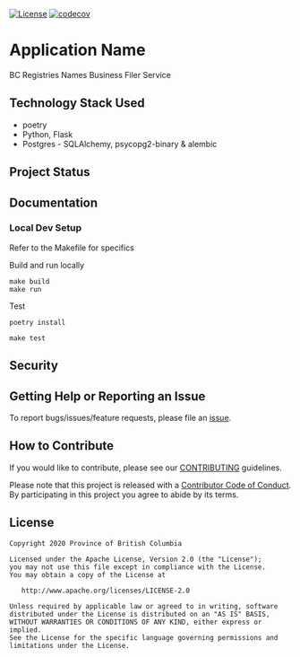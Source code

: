 
[![License](https://img.shields.io/badge/License-Apache%202.0-blue.svg)](LICENSE)
[![codecov](https://codecov.io/gh/bcgov/lear/branch/master/graph/badge.svg?flag=entityemailer)](https://codecov.io/gh/bcgov/lear/tree/master/queue_services/entity-emailer)

# Application Name

BC Registries Names Business Filer Service

## Technology Stack Used
* poetry
* Python, Flask
* Postgres -  SQLAlchemy, psycopg2-binary & alembic

## Project Status

## Documentation


### Local Dev Setup
Refer to the Makefile for specifics

Build and run locally
```
make build
make run
```

Test

`poetry install`

`make test`
## Security

## Getting Help or Reporting an Issue

To report bugs/issues/feature requests, please file an [issue](../../issues).

## How to Contribute

If you would like to contribute, please see our [CONTRIBUTING](./CONTRIBUTING.md) guidelines.

Please note that this project is released with a [Contributor Code of Conduct](./CODE_OF_CONDUCT.md).
By participating in this project you agree to abide by its terms.

## License

    Copyright 2020 Province of British Columbia

    Licensed under the Apache License, Version 2.0 (the "License");
    you may not use this file except in compliance with the License.
    You may obtain a copy of the License at

       http://www.apache.org/licenses/LICENSE-2.0

    Unless required by applicable law or agreed to in writing, software
    distributed under the License is distributed on an "AS IS" BASIS,
    WITHOUT WARRANTIES OR CONDITIONS OF ANY KIND, either express or implied.
    See the License for the specific language governing permissions and
    limitations under the License.

